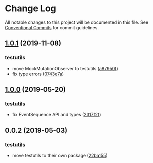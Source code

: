 # Change Log

All notable changes to this project will be documented in this file.
See [Conventional Commits](https://conventionalcommits.org) for commit guidelines.

## [1.0.1](https://github.com/hzdg/hz-core/compare/testutils@1.0.0...testutils@1.0.1) (2019-11-08)


### testutils

* move MockMutationObserver to testutils ([a87950f](https://github.com/hzdg/hz-core/commit/a87950f))
* fix type errors ([0743e7a](https://github.com/hzdg/hz-core/commit/0743e7a))


## [1.0.0](https://github.com/hzdg/hz-core/compare/testutils@0.0.2...testutils@1.0.0) (2019-05-20)


### testutils

* fix EventSequence API and types ([2317f2f](https://github.com/hzdg/hz-core/commit/2317f2f))


## 0.0.2 (2019-05-03)


### testutils

* move testutils to their own package ([22ba155](https://github.com/hzdg/hz-core/commit/22ba155))
